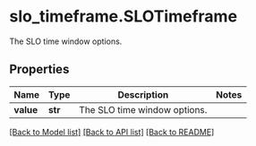 # slo_timeframe.SLOTimeframe

The SLO time window options.
## Properties
Name | Type | Description | Notes
------------ | ------------- | ------------- | -------------
**value** | **str** | The SLO time window options. | 

[[Back to Model list]](../README.md#documentation-for-models) [[Back to API list]](../README.md#documentation-for-api-endpoints) [[Back to README]](../README.md)


